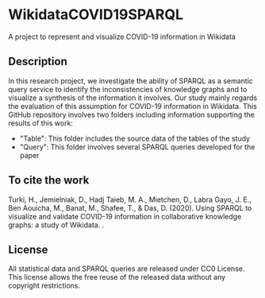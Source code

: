 # WikidataCOVID19SPARQL
A project to represent and visualize COVID-19 information in Wikidata

## Description
In this research project, we investigate the ability of SPARQL as a semantic query service to identify the inconsistencies of knowledge graphs and to visualize a synthesis of the information it involves. Our study mainly regards the evaluation of this assumption for COVID-19 information in Wikidata. This GitHub repository involves two folders including information supporting the results of this work:
* "Table": This folder includes the source data of the tables of the study
* "Query": This folder involves several SPARQL queries developed for the paper

## To cite the work
Turki, H., Jemielniak, D., Hadj Taieb, M. A., Mietchen, D., Labra Gayo, J. E., Ben Aouicha, M., Banat, M., Shafee, T., & Das, D. (2020). Using SPARQL to visualize and validate COVID-19 information in collaborative knowledge graphs: a study of Wikidata. <i></i>.

## License
All statistical data and SPARQL queries are released under CC0 License. This license allows the free reuse of the released data without any copyright restrictions.
